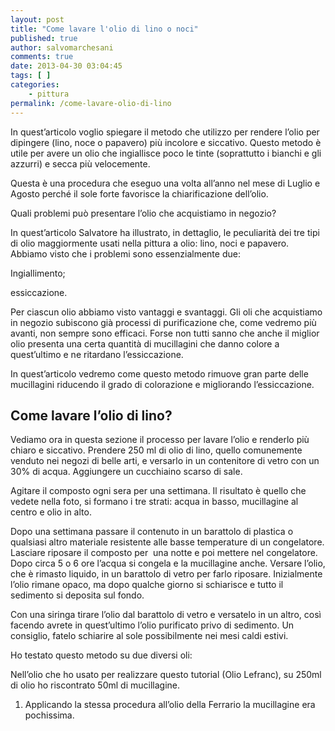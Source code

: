 ```yaml
---
layout: post
title: "Come lavare l'olio di lino o noci"
published: true
author: salvomarchesani
comments: true
date: 2013-04-30 03:04:45
tags: [ ]
categories:
    - pittura
permalink: /come-lavare-olio-di-lino
---
```


  



  In quest&#8217;articolo voglio spiegare il metodo che utilizzo per rendere l&#8217;olio per dipingere (lino, noce o papavero) più incolore e siccativo. Questo metodo è utile per avere un olio che ingiallisce poco le tinte (soprattutto i bianchi e gli azzurri) e secca più velocemente. 



  Questa è una procedura che eseguo una volta all&#8217;anno nel mese di Luglio e Agosto perché il sole forte favorisce la chiarificazione dell&#8217;olio.



  Quali problemi può presentare l&#8217;olio che acquistiamo in negozio?



  In quest&#8217;articolo Salvatore ha illustrato, in dettaglio, le peculiarità dei tre tipi di olio maggiormente usati nella pittura a olio: lino, noci e papavero. Abbiamo visto che i problemi sono essenzialmente due:



  Ingiallimento;


  essiccazione.



  Per ciascun olio abbiamo visto vantaggi e svantaggi. Gli oli che acquistiamo in negozio subiscono già processi di purificazione che, come vedremo più avanti, non sempre sono efficaci. Forse non tutti sanno che anche il miglior olio presenta una certa quantità di mucillagini che danno colore a quest&#8217;ultimo e ne ritardano l&#8217;essiccazione.



  In quest&#8217;articolo vedremo come questo metodo rimuove gran parte delle mucillagini riducendo il grado di colorazione e migliorando l&#8217;essiccazione.


## Come lavare l&#8217;olio di lino?


  Vediamo ora in questa sezione il processo per lavare l&#8217;olio e renderlo più chiaro e siccativo. Prendere 250 ml di olio di lino, quello comunemente venduto nei negozi di belle arti, e versarlo in un contenitore di vetro con un 30% di acqua. Aggiungere un cucchiaino scarso di sale.





  Agitare il composto ogni sera per una settimana. Il risultato è quello che vedete nella foto, si formano i tre strati: acqua in basso, mucillagine al centro e olio in alto.





  Dopo una settimana passare il contenuto in un barattolo di plastica o qualsiasi altro materiale resistente alle basse temperature di un congelatore. Lasciare riposare il composto per&nbsp; una notte e poi mettere nel congelatore. Dopo circa 5 o 6 ore l&#8217;acqua si congela e la mucillagine anche. Versare l&#8217;olio, che è rimasto liquido, in un barattolo di vetro per farlo riposare. Inizialmente l&#8217;olio rimane opaco, ma dopo qualche giorno si schiarisce e tutto il sedimento si deposita sul fondo.



  Con una siringa tirare l&#8217;olio dal barattolo di vetro e versatelo in un altro, così facendo avrete in quest&#8217;ultimo l&#8217;olio purificato privo di sedimento. Un consiglio, fatelo schiarire al sole possibilmente nei mesi caldi estivi.


Ho testato questo metodo su due diversi oli:


  Nell&#8217;olio che ho usato per realizzare questo tutorial (Olio Lefranc), su 250ml di olio ho riscontrato 50ml di mucillagine.

  1. Applicando la stessa procedura all&#8217;olio della Ferrario la mucillagine era pochissima.